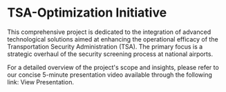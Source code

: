 # TSA-Optimization Initiative
This comprehensive project is dedicated to the integration of advanced technological solutions aimed at enhancing the operational efficacy of the Transportation Security Administration (TSA). The primary focus is a strategic overhaul of the security screening process at national airports.

For a detailed overview of the project's scope and insights, please refer to our concise 5-minute presentation video available through the following link: View Presentation.
